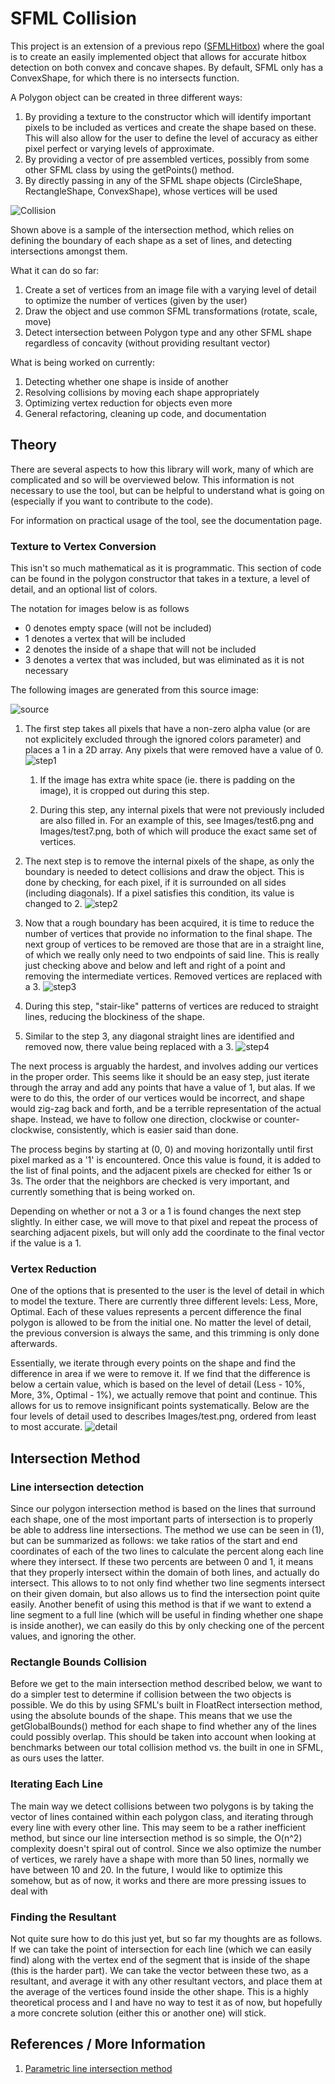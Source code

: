 # SFML Collision

This project is an extension of a previous repo ([SFMLHitbox](https://github.com/Jfeatherstone/SFMLHitbox)) where the goal is to create an easily implemented object that allows for accurate hitbox detection on both convex and concave shapes. By default, SFML only has a ConvexShape, for which there is no intersects function.


A Polygon object can be created in three different ways:

1. By providing a texture to the constructor which will identify important pixels to be included as vertices and create the shape based on these. This will also allow for the user to define the level of accuracy as either pixel perfect or varying levels of approximate.
2. By providing a vector of pre assembled vertices, possibly from some other SFML class by using the getPoints() method.
3. By directly passing in any of the SFML shape objects (CircleShape, RectangleShape, ConvexShape), whose vertices will be used

![Collision](https://raw.githubusercontent.com/Jfeatherstone/SFMLCollision/master/Images/collision_test.gif)

Shown above is a sample of the intersection method, which relies on defining the boundary of each shape as a set of lines, and detecting intersections amongst them.

What it can do so far:

1. Create a set of vertices from an image file with a varying level of detail to optimize the number of vertices (given by the user)
2. Draw the object and use common SFML transformations (rotate, scale, move)
3. Detect intersection between Polygon type and any other SFML shape regardless of concavity (without providing resultant vector)

What is being worked on currently:

1. Detecting whether one shape is inside of another
2. Resolving collisions by moving each shape appropriately
3. Optimizing vertex reduction for objects even more
4. General refactoring, cleaning up code, and documentation

## Theory

There are several aspects to how this library will work, many of which are complicated and so will be overviewed below. This information is not necessary to use the tool, but can be helpful to understand what is going on (especially if you want to contribute to the code).

For information on practical usage of the tool, see the documentation page.


### Texture to Vertex Conversion

This isn't so much mathematical as it is programmatic. This section of code can be found in the polygon constructor that takes in a texture, a level of detail, and an optional list of colors.

The notation for images below is as follows
- 0 denotes empty space (will not be included)
- 1 denotes a vertex that will be included
- 2 denotes the inside of a shape that will not be included
- 3 denotes a vertex that was included, but was eliminated as it is not necessary

The following images are generated from this source image:

![source](https://raw.githubusercontent.com/Jfeatherstone/SFMLCollision/master/Images/test.png)

1. The first step takes all pixels that have a non-zero alpha value (or are not explicitely excluded through the ignored colors parameter) and places a 1 in a 2D array. Any pixels that were removed have a value of 0. ![step1](https://raw.githubusercontent.com/Jfeatherstone/SFMLCollision/master/Images/step1.jpg)

    1. If the image has extra white space (ie. there is padding on the image), it is cropped out during this step.

    2. During this step, any internal pixels that were not previously included are also filled in. For an example of this, see Images/test6.png and Images/test7.png, both of which will produce the exact same set of vertices.

2. The next step is to remove the internal pixels of the shape, as only the boundary is needed to detect collisions and draw the object. This is done by checking, for each pixel, if it is surrounded on all sides (including diagonals). If a pixel satisfies this condition, its value is changed to 2. ![step2](https://raw.githubusercontent.com/Jfeatherstone/SFMLCollision/master/Images/step2.jpg)

3. Now that a rough boundary has been acquired, it is time to reduce the number of vertices that provide no information to the final shape. The next group of vertices to be removed are those that are in a straight line, of which we really only need to two endpoints of said line. This is really just checking above and below and left and right of a point and removing the intermediate vertices. Removed vertices are replaced with a 3. ![step3](https://raw.githubusercontent.com/Jfeatherstone/SFMLCollision/master/Images/step3.jpg)

4. During this step, "stair-like" patterns of vertices are reduced to straight lines, reducing the blockiness of the shape.

5. Similar to the step 3, any diagonal straight lines are identified and removed now, there value being replaced with a 3. ![step4](https://raw.githubusercontent.com/Jfeatherstone/SFMLCollision/master/Images/step4.jpg)


The next process is arguably the hardest, and involves adding our vertices in the proper order. This seems like it should be an easy step, just iterate through the array and add any points that have a value of 1, but alas. If we were to do this, the order of our vertices would be incorrect, and shape would zig-zag back and forth, and be a terrible representation of the actual shape. Instead, we have to follow one direction, clockwise or counter-clockwise, consistently, which is easier said than done.

The process begins by starting at (0, 0) and moving horizontally until first pixel marked as a '1' is encountered. Once this value is found, it is added to the list of final points, and the adjacent pixels are checked for either 1s or 3s. The order that the neighbors are checked is very important, and currently something that is being worked on.

Depending on whether or not a 3 or a 1 is found changes the next step slightly. In either case, we will move to that pixel and repeat the process of searching adjacent pixels, but will only add the coordinate to the final vector if the value is a 1.

### Vertex Reduction

One of the options that is presented to the user is the level of detail in which to model the texture. There are currently three different levels: Less, More, Optimal. Each of these values represents a percent difference the final polygon is allowed to be from the initial one. No matter the level of detail, the previous conversion is always the same, and this trimming is only done afterwards.

Essentially, we iterate through every points on the shape and find the difference in area if we were to remove it. If we find that the difference is below a certain value, which is based on the level of detail (Less - 10%, More, 3%, Optimal - 1%), we actually remove that point and continue. This allows for us to remove insignificant points systematically. Below are the four levels of detail used to describes Images/test.png, ordered from least to most accurate.
![detail](https://raw.githubusercontent.com/Jfeatherstone/SFMLCollision/master/Images/vertex_comparison.jpg)

## Intersection Method

### Line intersection detection

Since our polygon intersection method is based on the lines that surround each shape, one of the most important parts of intersection is to properly be able to address line intersections. The method we use can be seen in (1), but can be summarized as follows: we take ratios of the start and end coordinates of each of the two lines to calculate the percent along each line where they intersect. If these two percents are between 0 and 1, it means that they properly intersect within the domain of both lines, and actually do intersect. This allows to to not only find whether two line segments intersect on their given domain, but also allows us to find the intersection point quite easily. Another benefit of using this method is that if we want to extend a line segment to a full line (which will be useful in finding whether one shape is inside another), we can easily do this by only checking one of the percent values, and ignoring the other.

### Rectangle Bounds Collision

Before we get to the main intersection method described below, we want to do a simpler test to determine if collision between the two objects is possible. We do this by using SFML's built in FloatRect intersection method, using the absolute bounds of the shape. This means that we use the getGlobalBounds() method for each shape to find whether any of the lines could possibly overlap. This should be taken into account when looking at benchmarks between our total collision method vs. the built in one in SFML, as ours uses the latter.

### Iterating Each Line

The main way we detect collisions between two polygons is by taking the vector of lines contained within each polygon class, and iterating through every line with every other line. This may seem to be a rather inefficient method, but since our line intersection method is so simple, the O(n^2) complexity doesn't spiral out of control. Since we also optimize the number of vertices, we rarely have a shape with more than 50 lines, normally we have between 10 and 20.
In the future, I would like to optimize this somehow, but as of now, it works and there are more pressing issues to deal with

### Finding the Resultant

Not quite sure how to do this just yet, but so far my thoughts are as follows. If we can take the point of intersection for each line (which we can easily find) along with the vertex end of the segment that is inside of the shape (this is the harder part). We can take the vector between these two, as a resultant, and average it with any other resultant vectors, and place them at the average of the vertices found inside the other shape. This is a highly theoretical process and I and have no way to test it as of now, but hopefully a more concrete solution (either this or another one) will stick.

## References / More Information

1. [Parametric line intersection method](http://ahinson.com/algorithms_general/Sections/Geometry/ParametricLineIntersection.pdf)